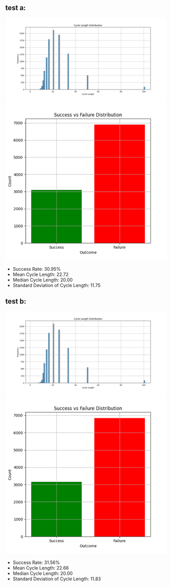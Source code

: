 ## test a: 
![Figure_1.png](Figure_1.png) 
![Figure_2.png](Figure_2.png)
- Success Rate: 30.95%
- Mean Cycle Length: 22.72
- Median Cycle Length: 20.00
- Standard Deviation of Cycle Length: 11.75

## test b: 
![Figure_1-2.png](Figure_1-2.png) 
![Figure_2-2.png](Figure_2-2.png)
- Success Rate: 31.56%
- Mean Cycle Length: 22.66
- Median Cycle Length: 20.00
- Standard Deviation of Cycle Length: 11.83
